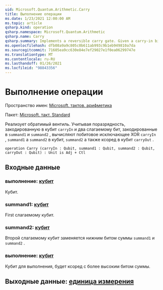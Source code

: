 ```yaml
---
uid: Microsoft.Quantum.Arithmetic.Carry
title: Выполнение операции
ms.date: 1/23/2021 12:00:00 AM
ms.topic: article
qsharp.kind: operation
qsharp.namespace: Microsoft.Quantum.Arithmetic
qsharp.name: Carry
qsharp.summary: Implements a reversible carry gate. Given a carry-in bit encoded in qubit `carryIn` and two summand bits encoded in `summand1` and `summand2`, computes the bitwise xor of `carryIn`, `summand1` and `summand2` in the qubit `summand2` and the carry-out is xored to the qubit `carryOut`.
ms.openlocfilehash: dfb08a9a9c805c0b611ab993c9b1eb949810a7da
ms.sourcegitcommit: 71605ea9cc630e84e7ef29027e1f0ea06299747e
ms.translationtype: MT
ms.contentlocale: ru-RU
ms.lasthandoff: 01/26/2021
ms.locfileid: "98843356"
---
```

# <a name="carry-operation"></a>Выполнение операции

Пространство имен: [Microsoft. тактов. арифметика](xref:Microsoft.Quantum.Arithmetic)

Пакет: [Microsoft. такт. Standard](https://nuget.org/packages/Microsoft.Quantum.Standard)


Реализует обратимый вентиль. Учитывая поразрядность, закодированную в кубит `carryIn` и два слагаемому бит, закодированные в `summand1` и `summand2` , вычисляют побитовое исключающее XOR `carryIn` , `summand1` а `summand2` в кубит, `summand2` а также ксоред в кубит `carryOut` .

```qsharp
operation Carry (carryIn : Qubit, summand1 : Qubit, summand2 : Qubit, carryOut : Qubit) : Unit is Adj + Ctl
```


## <a name="input"></a>Входные данные

### <a name="carryin--qubit"></a>выполнение: [кубит](xref:microsoft.quantum.lang-ref.qubit)

Кубит.


### <a name="summand1--qubit"></a>summand1: [кубит](xref:microsoft.quantum.lang-ref.qubit)

First слагаемому кубит.


### <a name="summand2--qubit"></a>summand2: [кубит](xref:microsoft.quantum.lang-ref.qubit)

Второй слагаемому кубит заменяется нижним битом суммы `summand1` и `summand2` .


### <a name="carryout--qubit"></a>выполнение: [кубит](xref:microsoft.quantum.lang-ref.qubit)

Кубит для выполнения, будет ксоред с более высоким битом суммы.



## <a name="output--unit"></a>Выходные данные: [единица измерения](xref:microsoft.quantum.lang-ref.unit)

